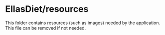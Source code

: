 # EllasDiet/resources

This folder contains resources (such as images) needed by the application. This file can
be removed if not needed.
